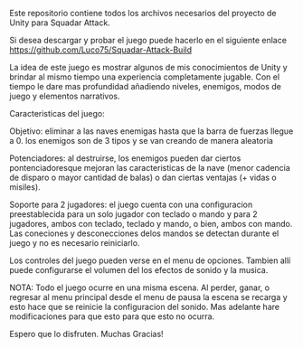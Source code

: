 Este repositorio contiene todos los archivos necesarios del proyecto de Unity para Squadar Attack.

Si desea descargar y probar el juego puede hacerlo en el siguiente enlace https://github.com/Luco75/Squadar-Attack-Build

La idea de este juego es mostrar algunos de mis conocimientos de Unity y brindar al mismo tiempo una experiencia completamente jugable. Con el tiempo le dare mas profundidad añadiendo niveles, enemigos, modos de juego y elementos narrativos.

Caracteristicas del juego:

Objetivo: eliminar a las naves enemigas hasta que la barra de fuerzas llegue a 0. los enemigos son de 3 tipos y se van creando de manera aleatoria

Potenciadores: al destruirse, los enemigos pueden dar ciertos pontenciadoresque mejoran las caracteristicas de la nave (menor cadencia de disparo o mayor cantidad de balas) o dan ciertas ventajas (+ vidas o misiles).

Soporte para 2 jugadores: el juego cuenta con una configuracion preestablecida para un solo jugador con teclado o mando y para 2 jugadores, ambos con teclado, teclado y mando, o bien, ambos con mando. Las coneciones y desconecciones delos mandos se detectan durante el juego y no es necesario reiniciarlo.

Los controles del juego pueden verse en el menu de opciones. Tambien allí puede configurarse el volumen del los efectos de sonido y la musica.

NOTA: Todo el juego ocurre en una misma escena. Al perder, ganar, o regresar al menu principal desde el menu de pausa la escena se recarga y esto hace que se reinicie la configuracion del sonido. Mas adelante hare modificaciones para que esto para que esto no ocurra.

Espero que lo disfruten. Muchas Gracias!
